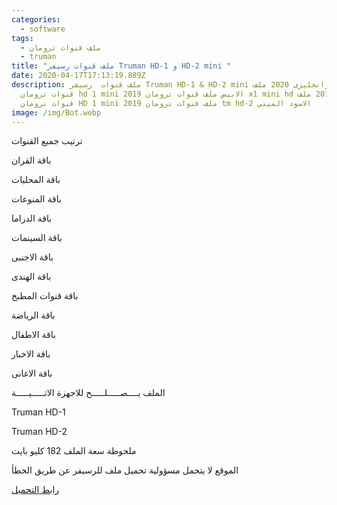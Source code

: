 ```yaml
---
categories:
  - software
tags:
  - ملف قنوات ترومان
  - truman
title: "ملف قنوات رسيفر Truman HD-1 و HD-2 mini "
date: 2020-04-17T17:13:19.889Z
description: ملف قنوات  رسيفر Truman HD-1 & HD-2 mini عربى وانجليزى 2020 ملف
  قنوات ترومان hd 1 mini 2019 الابيض ملف قنوات ترومان x1 mini hd عربى 2019 ملف
  قنوات ترومان HD 1 mini 2019 ملف قنوات ترومان tm hd-2 الاسود الميني
image: /img/Bot.webp
---
```

  

ترتيب  جميع القنوات

باقة القران 

باقة المحليات

باقة المنوعات

باقة الدراما

باقة السينمات

باقة الاجنبى 

باقة الهندى

باقة قنوات المطبخ

باقة الرياضة

باقة الاطفال

باقة الاخبار

باقة الاغانى 

الملف يــــصـــــلـــــح للاجهزة الاتـــــيـــــة

Truman HD-1 

Truman HD-2 

ملحوظة سعة الملف 182 كليو بايت 

الموقع لا يتحمل مسؤولية تحميل ملف للرسيفر عن طريق الخطأ

[رابط التحميل](https://up.top4top.net/downloadf-12867fs431-rar.html)